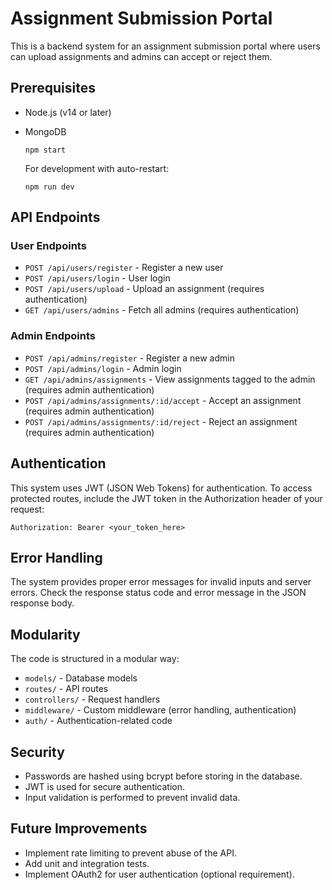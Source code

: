 # Assignment Submission Portal

This is a backend system for an assignment submission portal where users can upload assignments and admins can accept or reject them.

## Prerequisites

- Node.js (v14 or later)
- MongoDB

  ```
  npm start
  ```

  For development with auto-restart:

  ```
  npm run dev
  ```

## API Endpoints

### User Endpoints

- `POST /api/users/register` - Register a new user
- `POST /api/users/login` - User login
- `POST /api/users/upload` - Upload an assignment (requires authentication)
- `GET /api/users/admins` - Fetch all admins (requires authentication)

### Admin Endpoints

- `POST /api/admins/register` - Register a new admin
- `POST /api/admins/login` - Admin login
- `GET /api/admins/assignments` - View assignments tagged to the admin (requires admin authentication)
- `POST /api/admins/assignments/:id/accept` - Accept an assignment (requires admin authentication)
- `POST /api/admins/assignments/:id/reject` - Reject an assignment (requires admin authentication)

## Authentication

This system uses JWT (JSON Web Tokens) for authentication. To access protected routes, include the JWT token in the Authorization header of your request:

```
Authorization: Bearer <your_token_here>
```

## Error Handling

The system provides proper error messages for invalid inputs and server errors. Check the response status code and error message in the JSON response body.

## Modularity

The code is structured in a modular way:

- `models/` - Database models
- `routes/` - API routes
- `controllers/` - Request handlers
- `middleware/` - Custom middleware (error handling, authentication)
- `auth/` - Authentication-related code

## Security

- Passwords are hashed using bcrypt before storing in the database.
- JWT is used for secure authentication.
- Input validation is performed to prevent invalid data.

## Future Improvements

- Implement rate limiting to prevent abuse of the API.
- Add unit and integration tests.
- Implement OAuth2 for user authentication (optional requirement).
